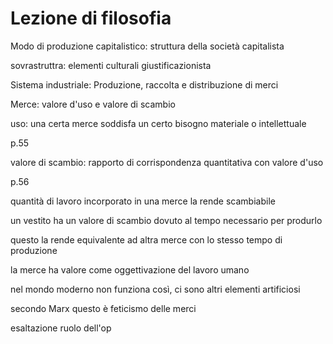# Lezione di filosofia

Modo di produzione capitalistico: struttura della società capitalista

sovrastruttra: elementi culturali giustificazionista


Sistema industriale:
Produzione, raccolta e distribuzione di merci


Merce: valore d'uso e valore di scambio

uso: una certa merce soddisfa un certo bisogno materiale o intellettuale

p.55

valore di scambio: rapporto di corrispondenza quantitativa con valore d'uso

p.56

quantità di lavoro incorporato in una merce la rende scambiabile

un vestito ha un valore di scambio dovuto al tempo necessario per produrlo

questo la rende equivalente ad altra merce con lo stesso tempo di produzione

la merce ha valore come oggettivazione del lavoro umano

nel mondo moderno non funziona così, ci sono altri elementi artificiosi

secondo Marx questo è feticismo delle merci

esaltazione ruolo dell'op
<!--stackedit_data:
eyJoaXN0b3J5IjpbLTE5ODM2OTI2NDAsLTk2OTEwNDgzM119
-->
